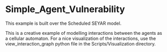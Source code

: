 # Simple_Agent_Vulnerability
This example is built over the Scheduled SEYAR model.

This is a creative example of modelling interactions between the agents as a cellular automaton. For a nice visualization of the interactions, use the view_interaction_graph python file in the Scripts/Visualization directory.
